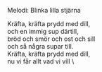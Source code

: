 Melodi: Blinka lilla stjärna

Kräfta, kräfta prydd med dill, \
och en immig sup därtill, \
bröd och smör och ost och sill \
och så några supar till. \
Kräfta, kräfta prydd med dill, \
nu vi får allt vad vi vill \